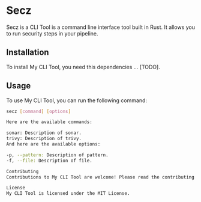 # Secz

Secz is a CLI Tool is a command line interface tool built in Rust. It allows you to run security steps in your pipeline.

## Installation

To install My CLI Tool, you need this dependencies ... [TODO].

## Usage

To use My CLI Tool, you can run the following command:

```bash
secz [command] [options]

Here are the available commands:

sonar: Description of sonar.
trivy: Description of trivy.
And here are the available options:

-p, --pattern: Description of pattern.
-f, --file: Description of file.

Contributing
Contributions to My CLI Tool are welcome! Please read the contributing guidelines before getting started.

License
My CLI Tool is licensed under the MIT License.

```